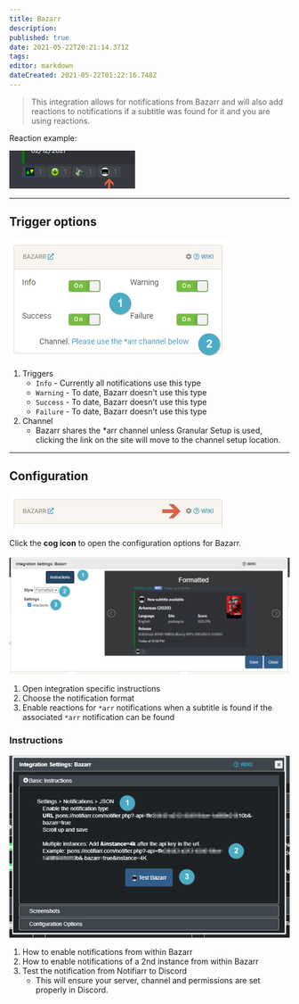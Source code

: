 ```yaml
---
title: Bazarr
description: 
published: true
date: 2021-05-22T20:21:14.371Z
tags: 
editor: markdown
dateCreated: 2021-05-22T01:22:16.748Z
---
```


> This integration allows for notifications from Bazarr and will also add reactions to notifications if a subtitle was found for it and you are using reactions.

Reaction example:

![reaction.png](/bazarr/reaction.png)

---

## Trigger options

![triggers-channels.png](/bazarr/triggers-channels.png)

1. Triggers
    - `Info` - Currently all notifications use this type
    - `Warning` - To date, Bazarr doesn't use this type
    - `Success` - To date, Bazarr doesn't use this type
    - `Failure` - To date, Bazarr doesn't use this type
1. Channel
    - Bazarr shares the *arr channel unless Granular Setup is used, clicking the link on the site will move to the channel setup location.

---

## Configuration

![open-configuration.png](/bazarr/open-configuration.png)

Click the **cog icon** to open the configuration options for Bazarr.

![configuration.png](/bazarr/configuration.png)

1. Open integration specific instructions
1. Choose the notification format
1. Enable reactions for `*arr` notifications when a subtitle is found if the associated `*arr` notification can be found

### Instructions

![instructions.png](/bazarr/instructions.png)

1. How to enable notifications from within Bazarr
1. How to enable notifications of a 2nd instance from within Bazarr
1. Test the notification from Notifiarr to Discord
    - This will ensure your server, channel and permissions are set properly in Discord.
